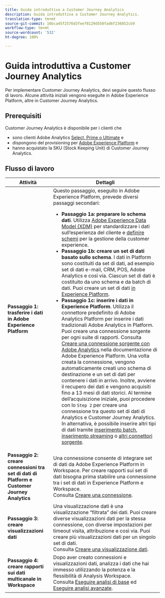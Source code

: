 ```yaml
---
title: Guida introduttiva a Customer Journey Analytics
description: Guida introduttiva a Customer Journey Analytics.
translation-type: tm+mt
source-git-commit: 16bca45f2576d3feef8129d558fad6f236852cb9
workflow-type: tm+mt
source-wordcount: '532'
ht-degree: 100%

---
```



# Guida introduttiva a Customer Journey Analytics

Per implementare Customer Journey Analytics, devi seguire questo flusso di lavoro. Alcune attività iniziali vengono eseguite in Adobe Experience Platform, altre in Customer Journey Analytics.

## Prerequisiti

Customer Journey Analytics è disponibile per i clienti che

* sono clienti Adobe Analytics [Select, Prime o Ultimate](https://www.adobe.com/it/analytics/compare-adobe-analytics-packages.html) e
* dispongono del provisioning per [Adobe Experience Platform](https://www.adobe.com/it/experience-platform.html) e
* hanno acquistato la SKU (Stock Keeping Unit) di Customer Journey Analytics.

## Flusso di lavoro

| Attività | Dettagli |
|---|---|
| **Passaggio 1: trasferire i dati in Adobe Experience Platform** | Questo passaggio, eseguito in Adobe Experience Platform, prevede diversi passaggi secondari:<ul><li>**Passaggio 1a: preparare lo schema dati**. Utilizza [Adobe Experience Data Model (XDM)](https://docs.adobe.com/content/help/it-IT/experience-platform/xdm/home.html) per standardizzare i dati sull’esperienza del cliente e [definire schemi](https://docs.adobe.com/content/help/it-IT/experience-platform/tutorials/home.html#!api-specification/markdown/narrative/tutorials/schema_editor_tutorial/schema_editor_tutorial.md) per la gestione della customer experience.</li><li>**Passaggio 1b: creare un set di dati basato sullo schema**. I dati in Platform sono costituiti da set di dati, ad esempio set di dati e-mail, CRM, POS, Adobe Analytics e così via. Ciascun set di dati è costituito da uno schema e da batch di dati. Puoi creare un set di dati [in Experience Platform](https://docs.adobe.com/content/help/it-IT/experience-platform/tutorials/home.html#!api-specification/markdown/narrative/tutorials/creating_a_dataset_tutorial/creating_a_dataset_tutorial.md).</li><li>**Passaggio 1c: inserire i dati in Experience Platform**. Utilizza il connettore predefinito di Adobe Analytics Platform per inserire i dati tradizionali Adobe Analytics in Platform. Puoi creare una connessione sorgente per ogni suite di rapporti. Consulta [Creare una connessione sorgente con Adobe Analytics](https://docs.adobe.com/content/help/it-IT/experience-platform/tutorials/home.html#!api-specification/markdown/narrative/tutorials/sources_tutorial/adobe-analytics-ui-tutorial.md) nella documentazione di Adobe Experience Platform. Una volta creata la connessione, vengono automaticamente creati uno schema di destinazione e un set di dati per contenere i dati in arrivo. Inoltre, avviene il recupero dei dati e vengono acquisiti fino a 13 mesi di dati storici. Al termine dell’acquisizione iniziale, puoi procedere con lo `Step 2` per creare una connessione tra questo set di dati di Analytics e Customer Journey Analytics. In alternativa, è possibile inserire altri tipi di dati tramite [inserimento batch](https://docs.adobe.com/content/help/it-IT/experience-platform/ingestion/home.html#!api-specification/markdown/narrative/technical_overview/ingest_architectural_overview/ingest_architectural_overview.md), [inserimento streaming](https://docs.adobe.com/content/help/it-IT/experience-platform/ingestion/home.html#!api-specification/markdown/narrative/technical_overview/streaming_ingest/streaming_ingest_overview.md) o [altri connettori sorgente](https://docs.adobe.com/content/help/it-IT/experience-platform/ingestion/home.html#!api-specification/markdown/narrative/technical_overview/acp_connectors_overview/acp-connectors-overview.md).</li></ul> |
| **Passaggio 2: creare connessioni tra set di dati di Platform e Customer Journey Analytics** | Una connessione consente di integrare set di dati da Adobe Experience Platform in Workspace. Per creare rapporti sui set di dati bisogna prima stabilire una connessione tra i set di dati in Experience Platform e Workspace.<br>Consulta [Creare una connessione](/help/connections/create-connection.md). |
| **Passaggio 3: creare visualizzazioni dati** | Una visualizzazione dati è una visualizzazione “filtrata” dei dati. Puoi creare diverse visualizzazioni dati per la stessa connessione, con diverse impostazioni per timeout visita, attribuzione e così via. Puoi creare più visualizzazioni dati per un singolo set di dati.<br>Consulta [Creare una visualizzazione dati](/help/data-views/create-dataview.md). |
| **Passaggio 4: creare rapporti sui dati multicanale in Workspace** | Dopo aver creato connessioni e visualizzazioni dati, analizza i dati che hai immesso utilizzando la potenza e la flessibilità di Analysis Workspace.<br>Consulta [Eseguire analisi di base](/help/analysis-workspace/perform-basic-analysis.md) ed [Eseguire analisi avanzate](/help/analysis-workspace/perform-adv-analysis.md). |
